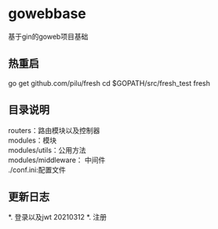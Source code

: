 # gowebbase
基于gin的goweb项目基础

## 热重启
go get github.com/pilu/fresh
cd $GOPATH/src/fresh_test
fresh

## 目录说明
routers：路由模块以及控制器  
modules：模块  
modules/utils：公用方法  
modules/middleware： 中间件  
./conf.ini:配置文件  


## 更新日志
*. 登录以及jwt
20210312
*. 注册
        
